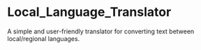 # Local_Language_Translator
A simple and user-friendly translator for converting text between local/regional languages.
